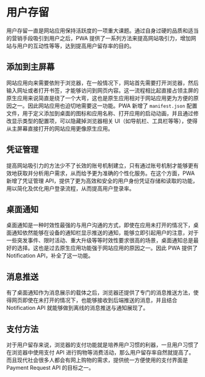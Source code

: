# 用户存留

用户存留一直是网站应用保持活跃度的一项重大课题。通过自身过硬的品质和适当的营销手段吸引到用户之后，PWA 提供了一系列方法来提高网站吸引力，增加网站与用户的互动性等等，达到提高用户留存率的目的。

## 添加到主屏幕

网站应用向来需要依附于浏览器，在一般情况下，网站首先需要打开浏览器，然后输入网址或者打开书签，才能够访问到网页内容。这一流程相比起直接占领主屏的原生应用来说简直是绕了一个大弯，这也是原生应用相对于网站应用更为方便的原因之一。因此网站应用也迫切地需要这一功能。PWA 新增了 `manifest.json` 配置文件，用于定义添加到桌面的图标和应用名称、打开应用的启动动画，并且通过修改显示类型的配置项，可以隐藏掉浏览器相关 UI（如导航栏、工具栏等等），使得从主屏幕直接打开的网站应用更像原生应用。

## 凭证管理

提高网站吸引力的方法少不了长效的账号机制建立，只有通过账号机制才能够更有效地获取并分析用户需求，从而给予更为准确的个性化服务。在这个方面，PWA 新增了凭证管理 API，提供了更为高效和安全的用户身份凭证存储和读取的功能，用以简化及优化用户登录流程，从而提高用户登录率。

## 桌面通知
<!-- FIXME: 与1.3 离线通知部分第三段重复 -->
桌面通知是一种时效性最强的与用户沟通的方式，即使在应用未打开的情况下，桌面通知依然能够在设备的通知栏显示推送的通知，能够立即引起用户的注意，对于一些突发事件、限时活动、重大升级等等时效性要求很高的场景，桌面通知总是最好的选择。这也是过去原生应用功能强于网站应用的原因之一。因此 PWA 提供了 Notification API，补全了这一功能。

## 消息推送

有了桌面通知作为消息展示的载体之后，浏览器还提供了专门的消息推送方法，使得网页即使在未打开的情况下，也能够接收到后端推送的消息，并且结合 Notification API 就能够做到离线的消息推送与通知展现了。

## 支付方法

对于用户留存来说，浏览器的支付功能就是培养用户习惯的利器，一旦用户习惯了在浏览器中使用支付 API 进行购物等消费活动，那么用户留存率自然就提高了。而且现代社会很多人都会有网上购物的需求，提供统一方便使用的支付界面是 Payment Request API 的目标之一。
